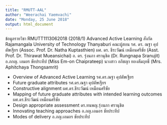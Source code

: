 ```yaml
---
title: "RMUTT-AAL"
author: "Weerachai Yaemvachi"
date: "Monday, 25 June 2018"
output: html_document
---
```

ข้อมูลรายวิชา RMUTT1113062018 (2018/1) Advanced Active Learning สังกัด Rajamangala University of Technology Thanyaburi คณะผู้สอน รศ. ดร. ณฐา คุปตัษเฐียร (Assoc. Prof. Dr. Natha Kuptasthien) ผศ. ดร. ธีระวัฒน์ เหมือนศรีชัย (Asst. Prof. Dr. Thirawat Mueansichai) อ. ดร. รุ่งนภา ศรานุชิต (Dr. Rungnapa Sranujit) อ.ภกญ. เอมอร ชัยประทีป (Miss Em-on Chaiprateep) นางสาว อภิชญา ทองสัมฤทธิ์ (Mrs. Aphitchaya Thongsamrit)
- Overview of Advanced Active Learning รศ.ดร.ณฐา คุปตัษเฐียร
- Future graduate attributes รศ.ดร.ณฐา คุปตัษเฐียร
- Constructive alignment ผศ.ดร.ธีระวัฒน์ เหมือนศรีชัย
- Mapping of future graduate attributes with intended learning outcomes ผศ.ดร.ธีระวัฒน์ เหมือนศรีชัย
- Design appropriate assessment ดร.ทนพญ.รุ่งนภา ศรานุชิต
- Innovating teaching approaches อ.ภญ.เอมอร ชัยประทีป
- Modes of delivery อ.ภญ.เอมอร ชัยประทีป
